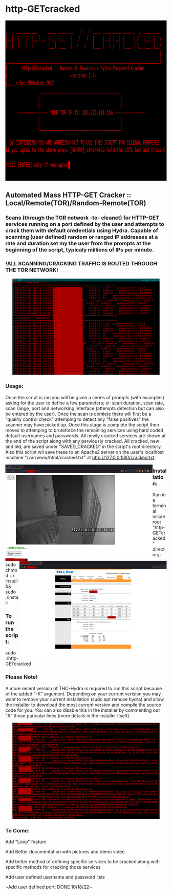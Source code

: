 # http-GETcracked
 <p align="center">
  <img width="860" height="500" src="https://github.com/MBHudson/http-GETcracked/blob/main/main04.png">
</p>


## Automated Mass HTTP-GET Cracker :: Local/Remote(TOR)/Random-Remote(TOR)
### Scans (through the TOR network -to- cleanet) for HTTP-GET services running on a port defined by the user and attempts to crack them with default credentials using Hydra. Capable of scanning (user defined) random or ranged IP addresses at a rate and duration set my the user from the prompts at the beginning of the script, typicaly millions of IPs per minute.

### !ALL SCANNING/CRACKING TRAFFIC IS ROUTED THROUGH THE TOR NETWORK!

 <p align="center">
  <img width="460" height="300" src="https://github.com/MBHudson/http-GETcracked/blob/main/pass.jpg">
</p>


### Usage:

Once the script is ran you will be given a series of prompts (with examples) asking for the user to define a few parameters; ei: scan duration, scan rate, scan range, port and networking interface (attempts detection but can also be entered by the user). Once the scan is comlete there will first be a "quality control check" attemping to detect any "false positives" the scanner may have picked up. Once this stage is complete the script then moves to attemping to bruteforce the remaining services using hard coded default usernames and passwords. All newly cracked services are shown at the end of the script along with any perviously cracked. All cracked, new and old, are saved under "SAVED_CRACKED" in the script's root directory. Also this script wil save these to an Apache2 server on the user's localhost machine "/var/www/html/cracked.txt" at http://127.0.0.1:80/cracked.txt 
 
 <img align="left" width="460" height="300" src="https://github.com/MBHudson/http-GETcracked/blob/main/cam.jpg"> 
 
 <img align="right" width="460" height="300" src="https://github.com/MBHudson/http-GETcracked/blob/main/router.jpg">




### Installation:

Run in a terminal inside root "http-GETcracked" directory:

sudo chmod +x install && sudo ./install


### To run the script:

sudo ./http-GETcracked




 


### Please Note!

A more recent version of THC-Hydra is required to run this script because of the added "-K" argument. Depending on your current verision you may want to remove your current installation (sudo apt remove hydra) and allow the installer to download the most current version and compile the source code for you. You can also disable this in the installer by commenting out "#" those paricular lines (more details in the installer itself).


 <p align="center">
  <img width="460" height="300" src="https://github.com/MBHudson/http-GETcracked/blob/main/banner.jpg">
</p>

### To Come:

Add "Loop" feature

Add Better documentation with pictures and demo video

Add better method of defining specific services to be cracked along with specific methods for cracking those services

Add user defined username and password lists

~Add user defined port: DONE 10/18/22~
